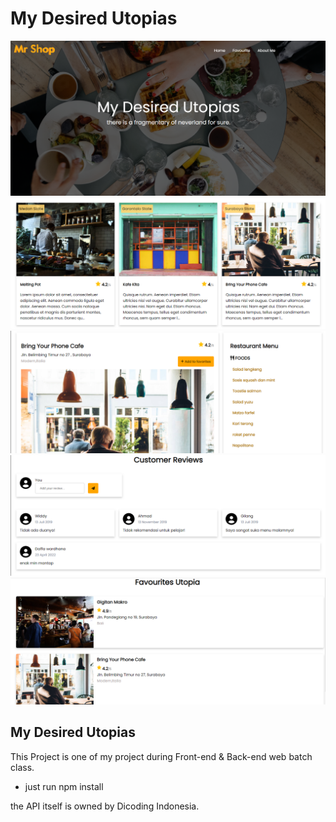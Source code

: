 # My Desired Utopias

<img src="/images/1.png" title="Screenshot 1"/>
<img src="/images/2.png" title="Screenshot 2"/>
<img src="/images/3.png" title="Screenshot 3"/>
<img src="/images/4.png" title="Screenshot 4"/>
<img src="/images/5.png" title="Screenshot 5"/>

## My Desired Utopias

This Project is one of my project during Front-end & Back-end web batch class.

- just run npm install

the API itself is owned by Dicoding Indonesia.
